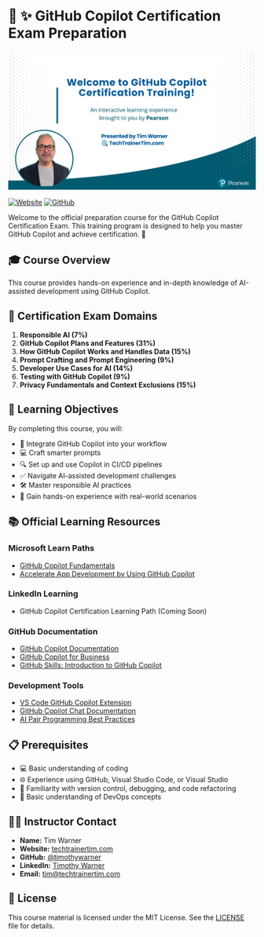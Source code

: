 # 🤖 ✨ GitHub Copilot Certification Exam Preparation

![GitHub Copilot Certification](images/copilot-cover-image.png)

[![Website](https://img.shields.io/badge/Website-TechTrainerTim-blue)](https://techtrainertim.com) [![GitHub](https://img.shields.io/badge/GitHub-timothywarner-blue?logo=github)](https://github.com/timothywarner)

Welcome to the official preparation course for the GitHub Copilot Certification Exam. This training program is designed to help you master GitHub Copilot and achieve certification. 🎯

## 🎓 Course Overview

This course provides hands-on experience and in-depth knowledge of AI-assisted development using GitHub Copilot.

## 🎯 Certification Exam Domains

1. **Responsible AI (7%)**
2. **GitHub Copilot Plans and Features (31%)**
3. **How GitHub Copilot Works and Handles Data (15%)**
4. **Prompt Crafting and Prompt Engineering (9%)**
5. **Developer Use Cases for AI (14%)**
6. **Testing with GitHub Copilot (9%)**
7. **Privacy Fundamentals and Context Exclusions (15%)**

## 🎯 Learning Objectives

By completing this course, you will:
- 🚀 Integrate GitHub Copilot into your workflow
- 💻 Craft smarter prompts
- 🔍 Set up and use Copilot in CI/CD pipelines
- ✅ Navigate AI-assisted development challenges
- 🛠️ Master responsible AI practices
- 📝 Gain hands-on experience with real-world scenarios

## 📚 Official Learning Resources

### Microsoft Learn Paths
- [GitHub Copilot Fundamentals](https://learn.microsoft.com/en-us/training/paths/copilot-fundamentals/)
- [Accelerate App Development by Using GitHub Copilot](https://learn.microsoft.com/en-us/training/paths/copilot-accelerate-dev/)

### LinkedIn Learning
- GitHub Copilot Certification Learning Path (Coming Soon)

### GitHub Documentation
- [GitHub Copilot Documentation](https://docs.github.com/en/copilot)
- [GitHub Copilot for Business](https://resources.github.com/copilot-for-business/)
- [GitHub Skills: Introduction to GitHub Copilot](https://skills.github.com/)

### Development Tools
- [VS Code GitHub Copilot Extension](https://marketplace.visualstudio.com/items?itemName=GitHub.copilot)
- [GitHub Copilot Chat Documentation](https://docs.github.com/en/copilot/github-copilot-chat)
- [AI Pair Programming Best Practices](https://github.blog/2023-06-20-how-to-write-better-prompts-for-github-copilot/)

## 📋 Prerequisites

- 💻 Basic understanding of coding
- 🌐 Experience using GitHub, Visual Studio Code, or Visual Studio
- 🤖 Familiarity with version control, debugging, and code refactoring
- 📝 Basic understanding of DevOps concepts

## 👨‍🏫 Instructor Contact

- **Name:** Tim Warner
- **Website:** [techtrainertim.com](https://techtrainertim.com)
- **GitHub:** [@timothywarner](https://github.com/timothywarner)
- **LinkedIn:** [Timothy Warner](https://linkedin.com/in/timothywarner)
- **Email:** [tim@techtrainertim.com](mailto:tim@techtrainertim.com)

## 💬 License

This course material is licensed under the MIT License. See the [LICENSE](LICENSE) file for details.
